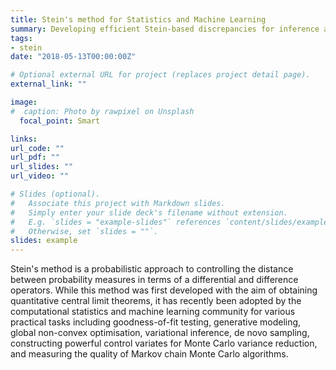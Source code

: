 ```yaml
---
title: Stein's method for Statistics and Machine Learning
summary: Developing efficient Stein-based discrepancies for inference and assessment.
tags:
- stein
date: "2018-05-13T00:00:00Z"

# Optional external URL for project (replaces project detail page).
external_link: ""

image:
#  caption: Photo by rawpixel on Unsplash
  focal_point: Smart

links:
url_code: ""
url_pdf: ""
url_slides: ""
url_video: ""

# Slides (optional).
#   Associate this project with Markdown slides.
#   Simply enter your slide deck's filename without extension.
#   E.g. `slides = "example-slides"` references `content/slides/example-slides.md`.
#   Otherwise, set `slides = ""`.
slides: example
---
```


Stein's method is a probabilistic approach to controlling the distance between probability measures in terms of a differential and difference operators. While this method was first developed with the aim of obtaining quantitative central limit theorems, it has recently been adopted by the computational statistics and machine learning community for various  practical tasks including goodness-of-fit testing, generative modeling, global non-convex optimisation, variational inference, de novo sampling, constructing powerful control variates for Monte Carlo variance reduction, and measuring the quality of Markov chain Monte Carlo algorithms.
